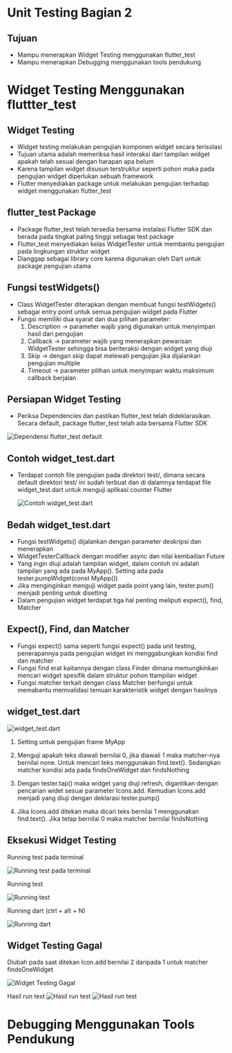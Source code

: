 # Unit Testing Bagian 2

## Tujuan

* Mampu menerapkan Widget Testing menggunakan flutter_test 
* Mampu menerapkan Debugging menggunakan tools pendukung

# Widget Testing Menggunakan fluttter_test

## Widget Testing

* Widget testing melakukan pengujian komponen widget secara terisolasi
* Tujuan utama adalah memeriksa hasil interaksi dari tampilan widget apakah telah sesuai dengan harapan apa belum
* Karena tampilan widget disusun terstruktur seperti pohon maka pada pengujian widget diperlukan sebuah framework
* Flutter menyediakan package untuk melakukan pengujian terhadap widget menggunakan flutter_test

## flutter_test Package

* Package flutter_test telah tersedia bersama instalasi Flutter SDK dan berada pada tingkat paling tinggi sebagai test package
* Flutter_test menyediakan kelas WidgetTester untuk membantu pengujian  pada lingkungan struktur widget
* Dianggap sebagai library core karena digunakan oleh Dart untuk package pengujian utama

## Fungsi testWidgets()

* Class WidgetTester diterapkan dengan membuat fungsi testWidgets() sebagai entry point untuk semua pengujian widget pada Flutter
* Fungsi memiliki dua syarat dan dua pilihan parameter:
    1. Description -> parameter wajib yang digunakan untuk menyimpan hasil dari pengujian
    2. Callback -> parameter wajib yang menerapkan pewarisan WidgetTester sehingga bisa beriteraksi dengan widget yang diuji
    3. Skip -> dengan skip dapat melewati pengujian jika dijalankan pengujian multiple
    5. Timeout -> parameter pilihan untuk menyimpan  waktu maksimum callback berjalan

## Persiapan Widget Testing

* Periksa Dependencies dan pastikan flutter_test telah dideklarasikan. Secara default, package flutter_test telah ada bersama Flutter SDK

![Dependensi flutter_test default](./images/1.png)

## Contoh widget_test.dart

* Terdapat contoh file pengujian pada direktori test/, dimana secara default direktori test/ ini sudah terbuat dan di dalamnya terdapat file widget_test.dart untuk menguji aplikasi counter Flutter

    ![Contoh widget_test.dart](./images/2.png)

## Bedah widget_test.dart

* Fungsi testWidgets() dijalankan dengan parameter deskripsi dan menerapkan 
* WidgetTesterCallback dengan modifier async dan nilai kembailian Future
* Yang ingin diuji adalah tampilan widget, dalam contoh ini adalah tampilan yang ada pada MyApp(). Setting ada pada tester.pumpWidget(const MyApp())
* Jika menginginkan menguji widget pada point yang lain, tester.pum() menjadi penting untuk disetting
* Dalam pengujian widget terdapat tiga hal penting meliputi expect(), find, Matcher 

## Expect(), Find, dan Matcher

* Fungsi expect() sama seperti fungsi expect() pada unit testing, penerapannya pada pengujian widget ini menggabungkan kondisi find dan matcher
* Fungsi find erat kaitannya dengan class Finder dimana memungkinkan mencari widget spesifik dalam struktur pohon ttampilan widget
* Fungsi matcher terkait dengan class Matcher berfungsi untuk memabantu memvalidasi temuan karakteristik widget dengan hasilnya 

## widget_test.dart

![widget_test.dart](./images/3.png)

1. Setting untuk pengujian frame MyApp
2. Menguji apakah teks diawali bernilai 0, jika diawali 1 maka matcher-nya bernilai none. Untuk mencari teks menggunakan find.text(). Sedangkan matcher kondisi ada pada findsOneWidget dan findsNothing

3. Dengan tester.tap() maka widget yang diuji refresh, digantikan dengan pencarian widet sesuai parameter Icons.add. Kemudian Icons.add menjadi yang diuji dengan deklarasi tester.pump()    

4. Jika Icons.add ditekan maka dicari teks bernilai 1 menggunakan find.text(). Jika tetap bernilai 0 maka matcher bernilai findsNothing


## Eksekusi Widget Testing

Running test pada terminal

![Running test pada terminal](./images/4.png)

Running test

![Running test](./images/5.png)

Running dart (ctrl + alt + N)

![Running dart](./images/6.png)

## Widget Testing Gagal

Diubah pada saat ditekan Icon.add bernilai 2 daripada 1 untuk matcher findsOneWidget

![Widget Testing Gagal](./images/7.png)

Hasil run test
 ![Hasil run test](./images/8.png)
 ![Hasil run test](./images/9.png)

# Debugging Menggunakan Tools Pendukung














